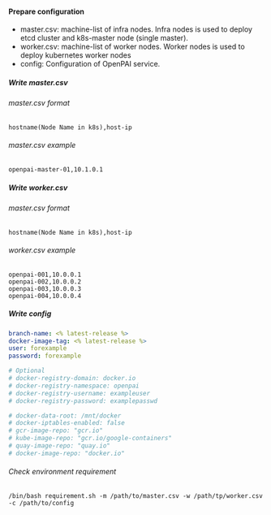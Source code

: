 #### Prepare configuration

- master.csv: machine-list of infra nodes. Infra nodes is used to deploy etcd cluster and k8s-master node (single master).
- worker.csv: machine-list of worker nodes. Worker nodes is used to deploy kubernetes worker nodes
- config: Configuration of OpenPAI service.


##### Write master.csv

###### master.csv format
```
hostname(Node Name in k8s),host-ip
```
###### master.csv example
```
openpai-master-01,10.1.0.1
```
##### Write worker.csv
###### master.csv format
```
hostname(Node Name in k8s),host-ip
```
###### worker.csv example
```
openpai-001,10.0.0.1
openpai-002,10.0.0.2
openpai-003,10.0.0.3
openpai-004,10.0.0.4
```
##### Write config

```yaml
branch-name: <% latest-release %>
docker-image-tag: <% latest-release %>
user: forexample
password: forexample

# Optional
# docker-registry-domain: docker.io
# docker-registry-namespace: openpai
# docker-registry-username: exampleuser
# docker-registry-password: examplepasswd

# docker-data-root: /mnt/docker
# docker-iptables-enabled: false
# gcr-image-repo: "gcr.io"
# kube-image-repo: "gcr.io/google-containers"
# quay-image-repo: "quay.io"
# docker-image-repo: "docker.io"
```

###### Check environment requirement

```shell script
/bin/bash requirement.sh -m /path/to/master.csv -w /path/tp/worker.csv -c /path/to/config
```

